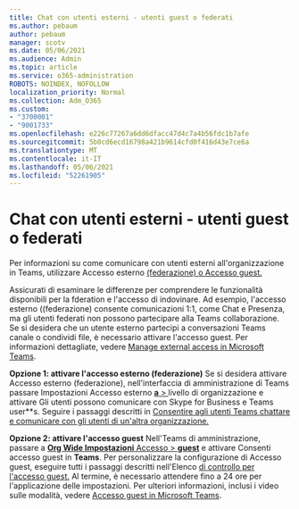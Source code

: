 ```yaml
---
title: Chat con utenti esterni - utenti guest o federati
ms.author: pebaum
author: pebaum
manager: scotv
ms.date: 05/06/2021
ms.audience: Admin
ms.topic: article
ms.service: o365-administration
ROBOTS: NOINDEX, NOFOLLOW
localization_priority: Normal
ms.collection: Adm_O365
ms.custom:
- "3700001"
- "9001733"
ms.openlocfilehash: e226c77267a6dd6dfacc47d4c7a4b56fdc1b7afe
ms.sourcegitcommit: 5b0cd6ecd16798a421b9614cfd0f416d43e7ce6a
ms.translationtype: MT
ms.contentlocale: it-IT
ms.lasthandoff: 05/06/2021
ms.locfileid: "52261905"
---
```

# <a name="chat-with-external-users---guests-or-federated-users"></a>Chat con utenti esterni - utenti guest o federati

Per informazioni su come comunicare con utenti esterni all'organizzazione in Teams, utilizzare Accesso esterno [(federazione) o Accesso guest.](https://docs.microsoft.com/microsoftteams/manage-external-access#external-access-vs-guest-access)

Assicurati di esaminare le differenze per comprendere le funzionalità disponibili per la fderation e l'accesso di indovinare. Ad esempio, l'accesso esterno ((federazione) consente comunicazioni 1:1, come Chat e Presenza, ma gli utenti federati non possono partecipare alla Teams collaborazione. Se si desidera che un utente esterno partecipi a conversazioni Teams canale o condividi file, è necessario attivare l'accesso guest. Per informazioni dettagliate, vedere [Manage external access in Microsoft Teams](https://docs.microsoft.com/microsoftteams/manage-external-access#external-access-vs-guest-access).

**Opzione 1: attivare l'accesso esterno (federazione)** Se si desidera attivare Accesso esterno (federazione), nell'interfaccia di amministrazione di Teams passare Impostazioni Accesso esterno [ **a**  > ](https://admin.teams.microsoft.com/company-wide-settings/external-communications) livello di organizzazione e attivare Gli utenti possono comunicare con Skype for Business e Teams user**s. Seguire i passaggi descritti in [Consentire agli utenti Teams chattare e comunicare con gli utenti di un'altra organizzazione.](https://docs.microsoft.com/microsoftteams/manage-external-access#let-your-teams-users-chat-and-communicate-with-users-in-another-organization)

**Opzione 2: attivare l'accesso guest** Nell'Teams di amministrazione, passare a [ **Org Wide Impostazioni** Accesso  >  **guest**](https://admin.teams.microsoft.com/company-wide-settings/guest-configuration) e attivare Consenti accesso guest in **Teams**. Per personalizzare la configurazione di Accesso guest, eseguire tutti i passaggi descritti nell'Elenco [di controllo per l'accesso guest.](https://docs.microsoft.com/microsoftteams/guest-access-checklist) Al termine, è necessario attendere fino a 24 ore per l'applicazione delle impostazioni. Per ulteriori informazioni, inclusi i video sulle modalità, vedere [Accesso guest in Microsoft Teams](https://docs.microsoft.com/microsoftteams/guest-access).